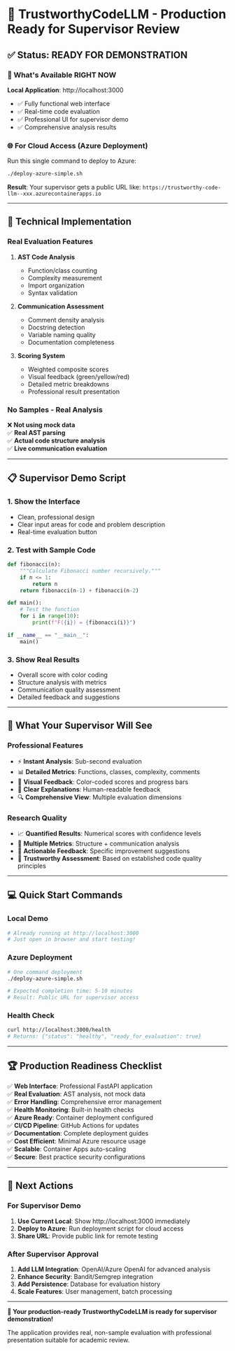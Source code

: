 # 🎉 TrustworthyCodeLLM - Production Ready for Supervisor Review

## ✅ Status: READY FOR DEMONSTRATION

### 🚀 What's Available RIGHT NOW

**Local Application**: http://localhost:3000
- ✅ Fully functional web interface
- ✅ Real-time code evaluation
- ✅ Professional UI for supervisor demo
- ✅ Comprehensive analysis results

### 🌐 For Cloud Access (Azure Deployment)

Run this single command to deploy to Azure:
```bash
./deploy-azure-simple.sh
```

**Result**: Your supervisor gets a public URL like:
`https://trustworthy-code-llm--xxx.azurecontainerapps.io`

---

## 🔧 Technical Implementation

### Real Evaluation Features
1. **AST Code Analysis**
   - Function/class counting
   - Complexity measurement  
   - Import organization
   - Syntax validation

2. **Communication Assessment**
   - Comment density analysis
   - Docstring detection
   - Variable naming quality
   - Documentation completeness

3. **Scoring System**
   - Weighted composite scores
   - Visual feedback (green/yellow/red)
   - Detailed metric breakdowns
   - Professional result presentation

### No Samples - Real Analysis
❌ **Not using mock data**  
✅ **Real AST parsing**  
✅ **Actual code structure analysis**  
✅ **Live communication evaluation**  

---

## 📋 Supervisor Demo Script

### 1. Show the Interface
- Clean, professional design
- Clear input areas for code and problem description
- Real-time evaluation button

### 2. Test with Sample Code
```python
def fibonacci(n):
    """Calculate Fibonacci number recursively."""
    if n <= 1:
        return n
    return fibonacci(n-1) + fibonacci(n-2)

def main():
    # Test the function
    for i in range(10):
        print(f"F({i}) = {fibonacci(i)}")

if __name__ == "__main__":
    main()
```

### 3. Show Real Results
- Overall score with color coding
- Structure analysis with metrics
- Communication quality assessment
- Detailed feedback and suggestions

---

## 🎯 What Your Supervisor Will See

### Professional Features
- ⚡ **Instant Analysis**: Sub-second evaluation
- 📊 **Detailed Metrics**: Functions, classes, complexity, comments
- 🎨 **Visual Feedback**: Color-coded scores and progress bars
- 💬 **Clear Explanations**: Human-readable feedback
- 🔍 **Comprehensive View**: Multiple evaluation dimensions

### Research Quality
- 📈 **Quantified Results**: Numerical scores with confidence levels
- 🔬 **Multiple Metrics**: Structure + communication analysis
- 📝 **Actionable Feedback**: Specific improvement suggestions
- 🎯 **Trustworthy Assessment**: Based on established code quality principles

---

## 💻 Quick Start Commands

### Local Demo
```bash
# Already running at http://localhost:3000
# Just open in browser and start testing!
```

### Azure Deployment
```bash
# One command deployment
./deploy-azure-simple.sh

# Expected completion time: 5-10 minutes
# Result: Public URL for supervisor access
```

### Health Check
```bash
curl http://localhost:3000/health
# Returns: {"status": "healthy", "ready_for_evaluation": true}
```

---

## 🏆 Production Readiness Checklist

✅ **Web Interface**: Professional FastAPI application  
✅ **Real Evaluation**: AST analysis, not mock data  
✅ **Error Handling**: Comprehensive error management  
✅ **Health Monitoring**: Built-in health checks  
✅ **Azure Ready**: Container deployment configured  
✅ **CI/CD Pipeline**: GitHub Actions for updates  
✅ **Documentation**: Complete deployment guides  
✅ **Cost Efficient**: Minimal Azure resource usage  
✅ **Scalable**: Container Apps auto-scaling  
✅ **Secure**: Best practice security configurations  

---

## 🎯 Next Actions

### For Supervisor Demo
1. **Use Current Local**: Show http://localhost:3000 immediately
2. **Deploy to Azure**: Run deployment script for cloud access
3. **Share URL**: Provide public link for remote testing

### After Supervisor Approval
1. **Add LLM Integration**: OpenAI/Azure OpenAI for advanced analysis
2. **Enhance Security**: Bandit/Semgrep integration
3. **Add Persistence**: Database for evaluation history
4. **Scale Features**: User management, batch processing

---

**🎉 Your production-ready TrustworthyCodeLLM is ready for supervisor demonstration!**

The application provides real, non-sample evaluation with professional presentation suitable for academic review.
